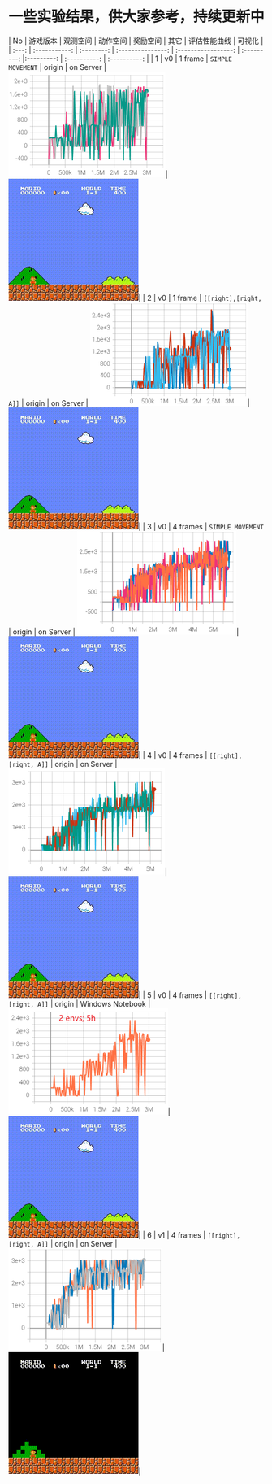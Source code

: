 # 一些实验结果，供大家参考，持续更新中
|  No  |  游戏版本   |   观测空间  |   动作空间       |     奖励空间      |   其它 | 评估性能曲线 | 可视化  |
| :---:  | :-----------:     | :--------: | :---------------: | :-----------------: | :---------: |:---------: | :----------: | :----------: |
|  1   |  v0             |  1 frame   | `SIMPLE MOVEMENT`  | origin | on Server | ![v0_7a_1o](assets/v0_7a_1o.png)|![v0_7a_1o](assets/v0_7a_1o_vis.gif)|
|  2   |  v0             |  1 frame   | `[[right],[right, A]]`  | origin | on Server | ![v0_2a_1o](assets/v0_2a_1o.png)|![v0_2a_1o](assets/v0_2a_1o_vis.gif)|
|  3   |  v0             |  4 frames   | `SIMPLE MOVEMENT`  | origin | on Server | ![v0_7a_4o](assets/v0_7a_4o.png)|![v0_7a_4o](assets/v0_7a_4o_vis.gif)|
|  4   |  v0             |  4 frames   | `[[right],[right, A]]`  | origin | on Server | ![v0_2a_4o](assets/v0_2a_4o.png)|![v0_2a_4o](assets/v0_2a_4o_vis.gif)|
|  5   |  v0             |  4 frames   | `[[right],[right, A]]`  | origin | Windows Notebook | ![v0_2a_4o_local](assets/v0_2a_4o_local.png)|![v0_2a_4o_local](assets/v0_2a_4o_local_vis.gif)|
|  6   |  v1             |  4 frames   | `[[right],[right, A]]`  | origin | on Server | ![v1_2a_4o](assets/v1_2a_4o.png)|![v1_2a_4o](assets/v1_2a_4o_vis.gif)|